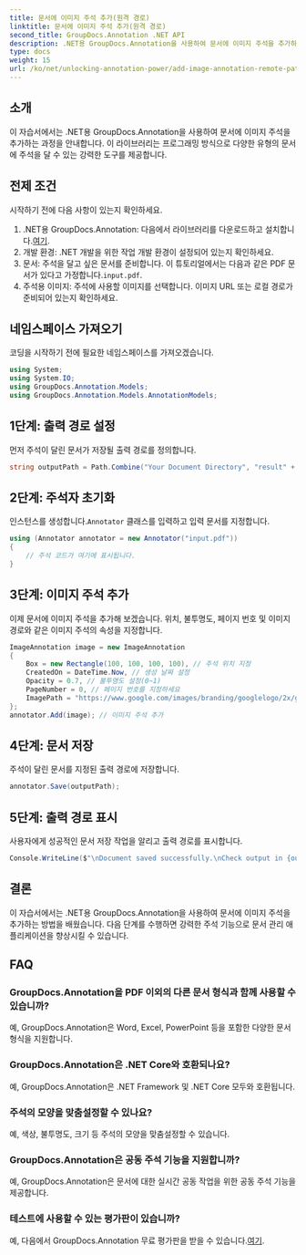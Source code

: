 ```yaml
---
title: 문서에 이미지 주석 추가(원격 경로)
linktitle: 문서에 이미지 주석 추가(원격 경로)
second_title: GroupDocs.Annotation .NET API
description: .NET용 GroupDocs.Annotation을 사용하여 문서에 이미지 주석을 추가하는 방법을 알아보세요. 강력한 주석 기능으로 문서 관리를 강화하세요.
type: docs
weight: 15
url: /ko/net/unlocking-annotation-power/add-image-annotation-remote-path/
---
```

## 소개
이 자습서에서는 .NET용 GroupDocs.Annotation을 사용하여 문서에 이미지 주석을 추가하는 과정을 안내합니다. 이 라이브러리는 프로그래밍 방식으로 다양한 유형의 문서에 주석을 달 수 있는 강력한 도구를 제공합니다.
## 전제 조건
시작하기 전에 다음 사항이 있는지 확인하세요.
1.  .NET용 GroupDocs.Annotation: 다음에서 라이브러리를 다운로드하고 설치합니다.[여기](https://releases.groupdocs.com/annotation/net/).
2. 개발 환경: .NET 개발을 위한 작업 개발 환경이 설정되어 있는지 확인하세요.
3.  문서: 주석을 달고 싶은 문서를 준비합니다. 이 튜토리얼에서는 다음과 같은 PDF 문서가 있다고 가정합니다.`input.pdf`.
4. 주석용 이미지: 주석에 사용할 이미지를 선택합니다. 이미지 URL 또는 로컬 경로가 준비되어 있는지 확인하세요.

## 네임스페이스 가져오기
코딩을 시작하기 전에 필요한 네임스페이스를 가져오겠습니다.
```csharp
using System;
using System.IO;
using GroupDocs.Annotation.Models;
using GroupDocs.Annotation.Models.AnnotationModels;
```
## 1단계: 출력 경로 설정
먼저 주석이 달린 문서가 저장될 출력 경로를 정의합니다.
```csharp
string outputPath = Path.Combine("Your Document Directory", "result" + Path.GetExtension("input.pdf"));
```
## 2단계: 주석자 초기화
 인스턴스를 생성합니다.`Annotator` 클래스를 입력하고 입력 문서를 지정합니다.
```csharp
using (Annotator annotator = new Annotator("input.pdf"))
{
    // 주석 코드가 여기에 표시됩니다.
}
```
## 3단계: 이미지 주석 추가
이제 문서에 이미지 주석을 추가해 보겠습니다. 위치, 불투명도, 페이지 번호 및 이미지 경로와 같은 이미지 주석의 속성을 지정합니다.
```csharp
ImageAnnotation image = new ImageAnnotation
{
    Box = new Rectangle(100, 100, 100, 100), // 주석 위치 지정
    CreatedOn = DateTime.Now, // 생성 날짜 설정
    Opacity = 0.7, // 불투명도 설정(0~1)
    PageNumber = 0, // 페이지 번호를 지정하세요
    ImagePath = "https://www.google.com/images/branding/googlelogo/2x/googlelogo_color_92x30dp.png" // 이미지의 URL 제공
};
annotator.Add(image); // 이미지 주석 추가
```
## 4단계: 문서 저장
주석이 달린 문서를 지정된 출력 경로에 저장합니다.
```csharp
annotator.Save(outputPath);
```
## 5단계: 출력 경로 표시
사용자에게 성공적인 문서 저장 작업을 알리고 출력 경로를 표시합니다.
```csharp
Console.WriteLine($"\nDocument saved successfully.\nCheck output in {outputPath}.");
```

## 결론
이 자습서에서는 .NET용 GroupDocs.Annotation을 사용하여 문서에 이미지 주석을 추가하는 방법을 배웠습니다. 다음 단계를 수행하면 강력한 주석 기능으로 문서 관리 애플리케이션을 향상시킬 수 있습니다.
## FAQ
### GroupDocs.Annotation을 PDF 이외의 다른 문서 형식과 함께 사용할 수 있습니까?
예, GroupDocs.Annotation은 Word, Excel, PowerPoint 등을 포함한 다양한 문서 형식을 지원합니다.
### GroupDocs.Annotation은 .NET Core와 호환되나요?
예, GroupDocs.Annotation은 .NET Framework 및 .NET Core 모두와 호환됩니다.
### 주석의 모양을 맞춤설정할 수 있나요?
예, 색상, 불투명도, 크기 등 주석의 모양을 맞춤설정할 수 있습니다.
### GroupDocs.Annotation은 공동 주석 기능을 지원합니까?
예, GroupDocs.Annotation은 문서에 대한 실시간 공동 작업을 위한 공동 주석 기능을 제공합니다.
### 테스트에 사용할 수 있는 평가판이 있습니까?
 예, 다음에서 GroupDocs.Annotation 무료 평가판을 받을 수 있습니다.[여기](https://releases.groupdocs.com/).